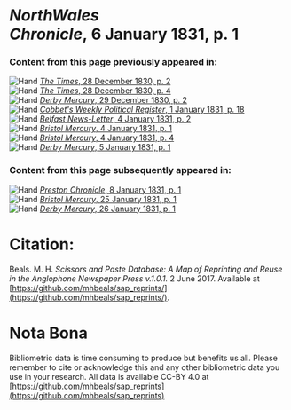 # *NorthWales Chronicle*, 6 January 1831, p. 1  
  
### Content from this page previously appeared in:  
![Hand](http://scissorsandpaste.net/wp-content/uploads/2017/06/smallhandpointer.png) [*The Times*, 28 December 1830, p. 2](https://mhbeals.github.io/sap_html/The-Times/The-Times-28-December-1830-p-2)  
![Hand](http://scissorsandpaste.net/wp-content/uploads/2017/06/smallhandpointer.png) [*The Times*, 28 December 1830, p. 4](https://mhbeals.github.io/sap_html/The-Times/The-Times-28-December-1830-p-4)  
![Hand](http://scissorsandpaste.net/wp-content/uploads/2017/06/smallhandpointer.png) [*Derby Mercury*, 29 December 1830, p. 2](https://mhbeals.github.io/sap_html/Derby-Mercury/Derby-Mercury-29-December-1830-p-2)  
![Hand](http://scissorsandpaste.net/wp-content/uploads/2017/06/smallhandpointer.png) [*Cobbet's Weekly Political Register*, 1 January 1831, p. 18](https://mhbeals.github.io/sap_html/Cobbet's-Weekly-Political-Register/Cobbet's-Weekly-Political-Register-1-January-1831-p-18)  
![Hand](http://scissorsandpaste.net/wp-content/uploads/2017/06/smallhandpointer.png) [*Belfast News-Letter*, 4 January 1831, p. 2](https://mhbeals.github.io/sap_html/Belfast-News-Letter/Belfast-News-Letter-4-January-1831-p-2)  
![Hand](http://scissorsandpaste.net/wp-content/uploads/2017/06/smallhandpointer.png) [*Bristol Mercury*, 4 January 1831, p. 1](https://mhbeals.github.io/sap_html/Bristol-Mercury/Bristol-Mercury-4-January-1831-p-1)  
![Hand](http://scissorsandpaste.net/wp-content/uploads/2017/06/smallhandpointer.png) [*Bristol Mercury*, 4 January 1831, p. 4](https://mhbeals.github.io/sap_html/Bristol-Mercury/Bristol-Mercury-4-January-1831-p-4)  
![Hand](http://scissorsandpaste.net/wp-content/uploads/2017/06/smallhandpointer.png) [*Derby Mercury*, 5 January 1831, p. 1](https://mhbeals.github.io/sap_html/Derby-Mercury/Derby-Mercury-5-January-1831-p-1)  
  
### Content from this page subsequently appeared in:  
![Hand](http://scissorsandpaste.net/wp-content/uploads/2017/06/smallhandpointer.png) [*Preston Chronicle*, 8 January 1831, p. 1](https://mhbeals.github.io/sap_html/Preston-Chronicle/Preston-Chronicle-8-January-1831-p-1)  
![Hand](http://scissorsandpaste.net/wp-content/uploads/2017/06/smallhandpointer.png) [*Bristol Mercury*, 25 January 1831, p. 1](https://mhbeals.github.io/sap_html/Bristol-Mercury/Bristol-Mercury-25-January-1831-p-1)  
![Hand](http://scissorsandpaste.net/wp-content/uploads/2017/06/smallhandpointer.png) [*Derby Mercury*, 26 January 1831, p. 1](https://mhbeals.github.io/sap_html/Derby-Mercury/Derby-Mercury-26-January-1831-p-1)  


# Citation: 

Beals. M. H. *Scissors and Paste Database: A Map of Reprinting and Reuse in the Anglophone Newspaper Press v.1.0.1.* 2 June 2017. Available at [https://github.com/mhbeals/sap_reprints/](https://github.com/mhbeals/sap_reprints/). 

# Nota Bona

Bibliometric data is time consuming to produce but benefits us all. Please remember to cite or acknowledge this and any other bibliometric data you use in your research. All data is available CC-BY 4.0 at [https://github.com/mhbeals/sap_reprints](https://github.com/mhbeals/sap_reprints)
